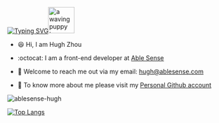 [![Typing SVG](https://readme-typing-svg.herokuapp.com?font=VT323&pause=1000&color=000000&vCenter=true&width=240&height=22&lines=Welcome+to+my+Github+homepage!+)](https://git.io/typing-svg)<img src="https://user-images.githubusercontent.com/102388769/210440296-5cbc8103-fcbf-411b-b2ac-b47d30f5bc2c.gif" alt="a waving puppy to say hello" width="60px">  
    
- 😆 Hi, I am Hugh Zhou
    
- :octocat: I am a front-end developer at [Able Sense](https://ablesense.com/)
    
- 📧 Welcome to reach me out via my email: hugh@ablesense.com
    
- :stars: To know more about me please visit my [Personal Github account](https://github.com/Hughzhoutrt/)
        
<img align="center" src="https://github-readme-stats.vercel.app/api/top-langs?username=ablesense-hugh&show_icons=true&locale=en&layout=compact" alt="ablesense-hugh" />
    
[![Top Langs](https://github-readme-stats.vercel.app/api/top-langs/?username=ablesense-hugh)](https://github.com/anuraghazra/github-readme-stats)

